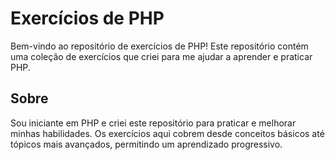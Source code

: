 <h1>Exercícios de PHP</h1>

<p>Bem-vindo ao repositório de exercícios de PHP! Este repositório contém uma coleção de exercícios que criei para me ajudar a aprender e praticar PHP.</p>

<h2>Sobre</h2>

<p>Sou iniciante em PHP e criei este repositório para praticar e melhorar minhas habilidades. Os exercícios aqui cobrem desde conceitos básicos até tópicos mais avançados, permitindo um aprendizado progressivo.</p>
